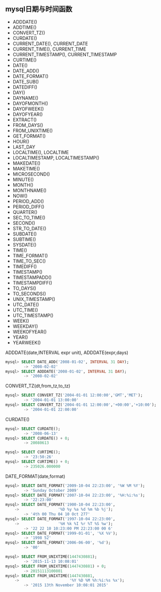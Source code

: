 


## mysql日期与时间函数

- ADDDATE()
- ADDTIME()
- CONVERT_TZ()
- CURDATE()
- CURRENT_DATE(), CURRENT_DATE
- CURRENT_TIME(), CURRENT_TIME
- CURRENT_TIMESTAMP(), CURRENT_TIMESTAMP
- CURTIME()
- DATE()
- DATE_ADD()
- DATE_FORMAT()
- DATE_SUB()
- DATEDIFF()
- DAY()
- DAYNAME()
- DAYOFMONTH()
- DAYOFWEEK()
- DAYOFYEAR()
- EXTRACT()
- FROM_DAYS()
- FROM_UNIXTIME()
- GET_FORMAT()
- HOUR()
- LAST_DAY
- LOCALTIME(), LOCALTIME
- LOCALTIMESTAMP, LOCALTIMESTAMP()
- MAKEDATE()
- MAKETIME()
- MICROSECOND()
- MINUTE()
- MONTH()
- MONTHNAME()
- NOW()
- PERIOD_ADD()
- PERIOD_DIFF()
- QUARTER()
- SEC_TO_TIME()
- SECOND()
- STR_TO_DATE()
- SUBDATE()
- SUBTIME()
- SYSDATE()
- TIME()
- TIME_FORMAT()
- TIME_TO_SEC()
- TIMEDIFF()
- TIMESTAMP()
- TIMESTAMPADD()
- TIMESTAMPDIFF()
- TO_DAYS()
- TO_SECONDS()
- UNIX_TIMESTAMP()
- UTC_DATE()
- UTC_TIME()
- UTC_TIMESTAMP()
- WEEK()
- WEEKDAY()
- WEEKOFYEAR()
- YEAR()
- YEARWEEK()


ADDDATE(date,INTERVAL expr unit), ADDDATE(expr,days)
```sql
mysql> SELECT DATE_ADD('2008-01-02', INTERVAL 31 DAY);
        -> '2008-02-02'
mysql> SELECT ADDDATE('2008-01-02', INTERVAL 31 DAY);
        -> '2008-02-02'
```
CONVERT_TZ(dt,from_tz,to_tz)
```sql
mysql> SELECT CONVERT_TZ('2004-01-01 12:00:00','GMT','MET');
        -> '2004-01-01 13:00:00'
mysql> SELECT CONVERT_TZ('2004-01-01 12:00:00','+00:00','+10:00');
        -> '2004-01-01 22:00:00'
```
CURDATE()
```sql
mysql> SELECT CURDATE();
        -> '2008-06-13'
mysql> SELECT CURDATE() + 0;
        -> 20080613
```

```sql
mysql> SELECT CURTIME();
        -> '23:50:26'
mysql> SELECT CURTIME() + 0;
        -> 235026.000000
```
DATE_FORMAT(date,format)
```sql
mysql> SELECT DATE_FORMAT('2009-10-04 22:23:00', '%W %M %Y');
        -> 'Sunday October 2009'
mysql> SELECT DATE_FORMAT('2007-10-04 22:23:00', '%H:%i:%s');
        -> '22:23:00'
mysql> SELECT DATE_FORMAT('1900-10-04 22:23:00',
    ->                 '%D %y %a %d %m %b %j');
        -> '4th 00 Thu 04 10 Oct 277'
mysql> SELECT DATE_FORMAT('1997-10-04 22:23:00',
    ->                 '%H %k %I %r %T %S %w');
        -> '22 22 10 10:23:00 PM 22:23:00 00 6'
mysql> SELECT DATE_FORMAT('1999-01-01', '%X %V');
        -> '1998 52'
mysql> SELECT DATE_FORMAT('2006-06-00', '%d');
        -> '00'
```


```sql
mysql> SELECT FROM_UNIXTIME(1447430881);
        -> '2015-11-13 10:08:01'
mysql> SELECT FROM_UNIXTIME(1447430881) + 0;
        -> 20151113100801
mysql> SELECT FROM_UNIXTIME(1447430881,
    ->                      '%Y %D %M %h:%i:%s %x');
        -> '2015 13th November 10:08:01 2015'
```


